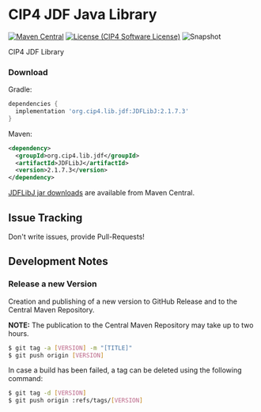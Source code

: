 # CIP4 JDF Java Library
[![Maven Central](https://maven-badges.herokuapp.com/maven-central/org.cip4.lib.jdf/JDFLibJ/badge.svg)](https://maven-badges.herokuapp.com/maven-central/org.cip4.lib.jdf/JDFLibJ) [![License (CIP4 Software License)](https://img.shields.io/badge/license-CIP4%20Software%20License-blue)](https://github.com/cip4/xJdfLib/blob/master/LICENSE.md) ![Snapshot](https://github.com/cip4/JDFLibJ/workflows/Snapshot/badge.svg)

CIP4 JDF Library


### Download

Gradle:
```gradle
dependencies {
  implementation 'org.cip4.lib.jdf:JDFLibJ:2.1.7.3'
}
```

Maven:
```xml
<dependency>
  <groupId>org.cip4.lib.jdf</groupId>
  <artifactId>JDFLibJ</artifactId>
  <version>2.1.7.3</version>
</dependency>
```

[JDFLibJ jar downloads](https://maven-badges.herokuapp.com/maven-central/org.cip4.lib.jdf/JDFLibJ) are available from Maven Central.


## Issue Tracking
Don't write issues, provide Pull-Requests!

## Development Notes
### Release a new Version
Creation and publishing of a new version to GitHub Release and to the Central Maven Repository. 

**NOTE:** The publication to the Central Maven Repository may take up to two hours.

```bash
$ git tag -a [VERSION] -m "[TITLE]"
$ git push origin [VERSION]
```

In case a build has been failed, a tag can be deleted using the following command:
```bash
$ git tag -d [VERSION]
$ git push origin :refs/tags/[VERSION]
```
